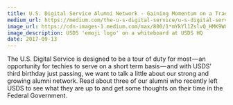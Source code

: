 ```yaml
---
title: U.S. Digital Service Alumni Network - Gaining Momentum on a Tradition of Service
medium_url: https://medium.com/the-u-s-digital-service/u-s-digital-service-alumni-network-83d9dac3cb9c
image_url: https://cdn-images-1.medium.com/max/800/1*mYkYl1ZslvQ_HMK9W8eHBg.png
image_description: USDS 'emoji logo' on a whiteboard at USDS HQ 
date: 2017-09-13
---
```


The U.S. Digital Service is designed to be a tour of duty for most — an opportunity for techies to serve on a short term basis — and with USDS’ third birthday just passing, we want to talk a little about our strong and growing alumni network. Read about three of our alumni who recently left USDS to see what they are up to and get some thoughts on their time in the Federal Government.
